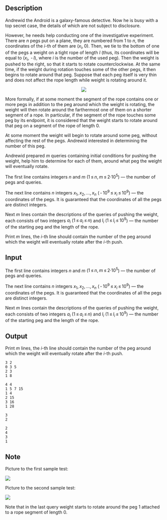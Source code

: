 ## Description

<div><p>Andrewid the Android is a galaxy-famous detective. Now he is busy with a top secret case, the details of which are not subject to disclosure.</p><p>However, he needs help conducting one of the investigative experiment. There are <span class="tex-span"><i>n</i></span> pegs put on a plane, they are numbered from <span class="tex-span">1</span> to <span class="tex-span"><i>n</i></span>, the coordinates of the <span class="tex-span"><i>i</i></span>-th of them are <span class="tex-span">(<i>x</i><sub class="lower-index"><i>i</i></sub>, 0)</span>. Then, we tie to the bottom of one of the pegs a weight on a tight rope of length <span class="tex-span"><i>l</i></span> (thus, its coordinates will be equal to <span class="tex-span">(<i>x</i><sub class="lower-index"><i>i</i></sub>,  - <i>l</i>)</span>, where <span class="tex-span"><i>i</i></span> is the number of the used peg). Then the weight is pushed to the right, so that it starts to rotate counterclockwise. At the same time, if the weight during rotation touches some of the other pegs, it then begins to rotate around that peg. Suppose that each peg itself is very thin and does not affect the rope length while weight is rotating around it.</p><center> <img class="tex-graphics" src="file://9rpNXmPT.png" style="max-width: 100.0%;max-height: 100.0%;"> </center><p>More formally, if at some moment the segment of the rope contains one or more pegs in addition to the peg around which the weight is rotating, the weight will then rotate around the farthermost one of them on a shorter segment of a rope. In particular, if the segment of the rope touches some peg by its endpoint, it is considered that the weight starts to rotate around that peg on a segment of the rope of length <span class="tex-span">0</span>.</p><p>At some moment the weight will begin to rotate around some peg, without affecting the rest of the pegs. Andrewid interested in determining the number of this peg.</p><p>Andrewid prepared <span class="tex-span"><i>m</i></span> queries containing initial conditions for pushing the weight, help him to determine for each of them, around what peg the weight will eventually rotate.</p></div><div class="input-specification"><p>The first line contains integers <span class="tex-span"><i>n</i></span> and <span class="tex-span"><i>m</i></span> (<span class="tex-span">1 ≤ <i>n</i>, <i>m</i> ≤ 2·10<sup class="upper-index">5</sup></span>) — the number of pegs and queries.</p><p>The next line contains <span class="tex-span"><i>n</i></span> integers <span class="tex-span"><i>x</i><sub class="lower-index">1</sub>, <i>x</i><sub class="lower-index">2</sub>, ..., <i>x</i><sub class="lower-index"><i>n</i></sub></span> (<span class="tex-span"> - 10<sup class="upper-index">9</sup> ≤ <i>x</i><sub class="lower-index"><i>i</i></sub> ≤ 10<sup class="upper-index">9</sup></span>) — the coordinates of the pegs. It is guaranteed that the coordinates of all the pegs are distinct integers.</p><p>Next <span class="tex-span"><i>m</i></span> lines contain the descriptions of the queries of pushing the weight, each consists of two integers <span class="tex-span"><i>a</i><sub class="lower-index"><i>i</i></sub></span> (<span class="tex-span">1 ≤ <i>a</i><sub class="lower-index"><i>i</i></sub> ≤ <i>n</i></span>) and <span class="tex-span"><i>l</i><sub class="lower-index"><i>i</i></sub></span> (<span class="tex-span">1 ≤ <i>l</i><sub class="lower-index"><i>i</i></sub> ≤ 10<sup class="upper-index">9</sup></span>) — the number of the starting peg and the length of the rope.</p></div><div class="output-specification"><p>Print <span class="tex-span"><i>m</i></span> lines, the <span class="tex-span"><i>i</i></span>-th line should contain the number of the peg around which the weight will eventually rotate after the <span class="tex-span"><i>i</i></span>-th push.</p></div>

## Input

<p>The first line contains integers <span class="tex-span"><i>n</i></span> and <span class="tex-span"><i>m</i></span> (<span class="tex-span">1 ≤ <i>n</i>, <i>m</i> ≤ 2·10<sup class="upper-index">5</sup></span>) — the number of pegs and queries.</p><p>The next line contains <span class="tex-span"><i>n</i></span> integers <span class="tex-span"><i>x</i><sub class="lower-index">1</sub>, <i>x</i><sub class="lower-index">2</sub>, ..., <i>x</i><sub class="lower-index"><i>n</i></sub></span> (<span class="tex-span"> - 10<sup class="upper-index">9</sup> ≤ <i>x</i><sub class="lower-index"><i>i</i></sub> ≤ 10<sup class="upper-index">9</sup></span>) — the coordinates of the pegs. It is guaranteed that the coordinates of all the pegs are distinct integers.</p><p>Next <span class="tex-span"><i>m</i></span> lines contain the descriptions of the queries of pushing the weight, each consists of two integers <span class="tex-span"><i>a</i><sub class="lower-index"><i>i</i></sub></span> (<span class="tex-span">1 ≤ <i>a</i><sub class="lower-index"><i>i</i></sub> ≤ <i>n</i></span>) and <span class="tex-span"><i>l</i><sub class="lower-index"><i>i</i></sub></span> (<span class="tex-span">1 ≤ <i>l</i><sub class="lower-index"><i>i</i></sub> ≤ 10<sup class="upper-index">9</sup></span>) — the number of the starting peg and the length of the rope.</p>

## Output

<p>Print <span class="tex-span"><i>m</i></span> lines, the <span class="tex-span"><i>i</i></span>-th line should contain the number of the peg around which the weight will eventually rotate after the <span class="tex-span"><i>i</i></span>-th push.</p>





```input1
3 2
0 3 5
2 3
1 8

```




```input2
4 4
1 5 7 15
1 4
2 15
3 16
1 28

```




```output1
3
2

```




```output2
2
4
3
1

```



## Note

<p>Picture to the first sample test:</p><p><img class="tex-graphics" src="file://zApcu4pv.png" style="max-width: 100.0%;max-height: 100.0%;"> </p><p>Picture to the second sample test:</p><p><img class="tex-graphics" src="file://cxr1yFoD.png" style="max-width: 100.0%;max-height: 100.0%;"></p><p>Note that in the last query weight starts to rotate around the peg 1 attached to a rope segment of length 0.</p>
